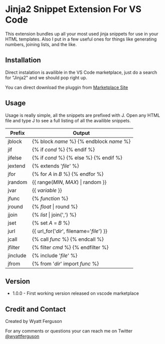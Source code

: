 # Jinja2 Snippet Extension For VS Code

This extension bundles up all your most used jinja snippets for use in your HTML templates. Also I put in a few useful ones for things like generating numbers, joining lists, and the like.


## Installation

Direct instalation is availible in the VS Code marketplace, just do a search for "Jinja2" and we should pop right up.

You can direct download the pluggin from [Marketplace Site](https://marketplace.visualstudio.com/items?itemName=WyattFerguson.jinja2-snippet-kit) 

## Usage

Usage is really simple, all the snippets are prefixed with J. Open any HTML file and type J to see a full listing of all the availible snippets.


| Prefix             | Output                     |
| ------------------- | --------------------------- |
| jblock | {% block *name* %} {% endblock *name* %} |
| jif | {% if *cond* %} {% endif %} |
| jifelse | {% if *cond* %} {% else %} {% endif %} |
| jextend | {% extends '*file*' %} |
| jfor | {% for *A* in *B* %} {% endfor %} |
| jrandom | {{ range(*MIN*, *MAX*) \| random }} |
| jvar | {{ *variable* }} |
| jfunc | {% *function* %} |
| jround | {% *float* \| round %} |
| jjoin | {% *list* \| join(',') %} |
| jset | {% set *A* = *B* %} |
| jurl | {{ url_for('*dir*', filename='*file*') }} |
| jcall | {% call *func* %} {% endcall %} |
| jfilter | {% filter *cmd* %} {% endfilter %} |
| jinclude | {% include '*file*' %} |
| jfrom | {% from '*dir*' import *func* %} |


## Version
- 1.0.0 - First working version released on vscode marketplace

## Credit and Contact

Created by Wyatt Ferguson

For any comments or questions your can reach me on Twitter [@wyattferguson](https://twitter.com/wyattferguson)


